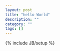 ```yaml
---
layout: post
title: "hello World"
description: ""
category: ""
tags: []
---
```

{% include JB/setup %}
